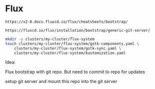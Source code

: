 # Flux

`https://v2-0.docs.fluxcd.io/flux/cheatsheets/bootstrap/`

`https://fluxcd.io/flux/installation/bootstrap/generic-git-server/`

```sh
mkdir -p clusters/my-cluster/flux-system
touch clusters/my-cluster/flux-system/gotk-components.yaml \
    clusters/my-cluster/flux-system/gotk-sync.yaml \
    clusters/my-cluster/flux-system/kustomization.yaml
```

Idea:

Flux bootstrap with git repo. But need to commit to repo for updates

setup git server and mount this repo into the git server 